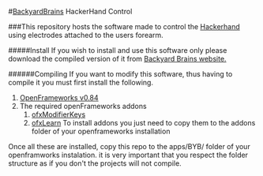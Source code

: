 #[BackyardBrains](https://backyardbrains.com) HackerHand Control

###This repository hosts the software made to control the [Hackerhand](https://backyardbrains.com/products/HackerHand) using electrodes attached to the users forearm.


#####Install
If you wish to install and use this software only please download the compiled version of it from [Backyard Brains website.](https://backyardbrains.com/products/HackerHand)


######Compiling
If you want to modify this software, thus having to compile it you must first install the following.

1. [OpenFrameworks v0.84](http://openframeworks.cc/download/)
2. The required openFrameworks addons
	1. [ofxModifierKeys](https://github.com/satoruhiga/ofxModifierKeys.git)
	2. [ofxLearn](https://github.com/roymacdonald/ofxLearn/tree/byb)
To install addons you just need to copy them to the addons folder of your openframeworks installation

Once all these are installed, copy this repo to the apps/BYB/ folder of your openframworks instalation. it is very important that you respect the folder structure as if you don't the projects will not compile.

